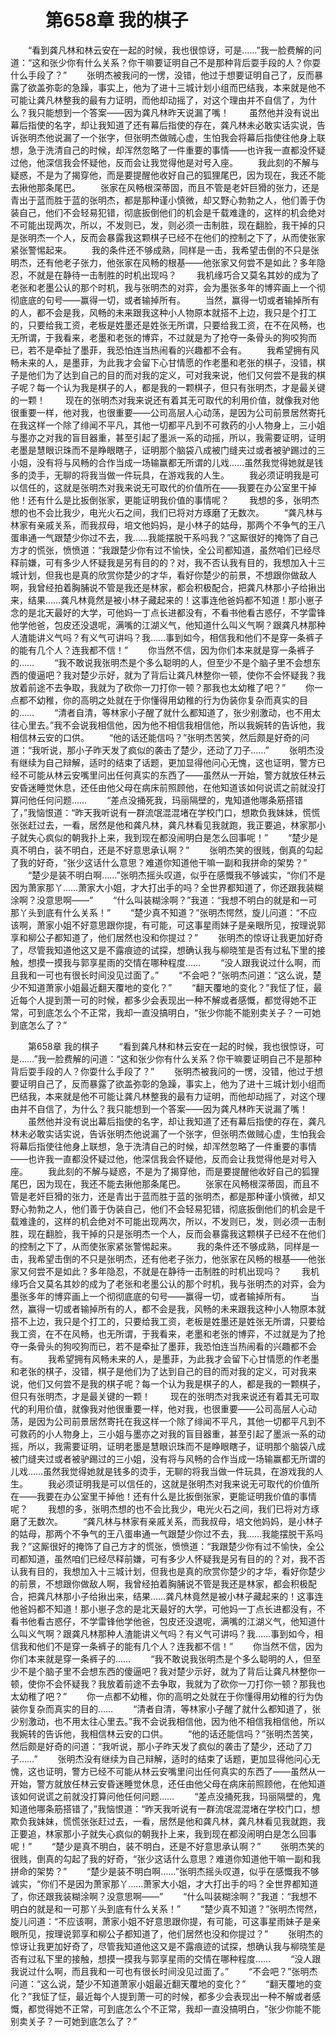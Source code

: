 # 　　第658章 我的棋子
　　“看到龚凡林和林云安在一起的时候，我也很惊讶，可是……”我一脸费解的问道：“这和张少你有什么关系？你干嘛要证明自己不是那种背后耍手段的人？你耍什么手段了？”
　　张明杰被我问的一愣，没错，他过于想要证明自己了，反而暴露了欲盖弥彰的急躁，事实上，他为了进十三城计划小组而巴结我，本来就是他不可能让龚凡林整我的最有力证明，而他却动摇了，对这个理由并不自信了，为什么？我只能想到一个答案——因为龚凡林昨天说漏了嘴！
　　虽然他并没有说出幕后指使的名字，却让我知道了还有幕后指使的存在，龚凡林未必敢实话实说，告诉张明杰他说漏了一个张字，但张明杰做贼心虚，生怕我会将幕后指使往他身上联想，急于洗清自己的时候，却浑然忽略了一件重要的事情——也许我一直都没怀疑过他，他深信我会怀疑他，反而会让我觉得他是对号入座。
　　我此刻的不解与疑惑，不是为了揭穿他，而是要提醒他收好自己的狐狸尾巴，因为现在，我还不能去揪他那条尾巴。
　　张家在风畅根深蒂固，而且不管是老奸巨猾的张力，还是青出于蓝而胜于蓝的张明杰，都是那种谨小慎微，却又野心勃勃之人，他们善于伪装自己，他们不会轻易犯错，彻底扳倒他们的机会是千载难逢的，这样的机会绝对不可能出现两次，所以，不发则已，发，则必须一击制胜，现在翻脸，我干掉的只是张明杰一个人，反而会暴露我这颗棋子已经不在他们的控制之下了，从而使张家紧张警惕起来。
　　我的条件还不够成熟，同样是一击，我希望击倒的不只是张明杰，还有他老子张力，他张家在风畅的根基——他张家又何尝不是如此？多年隐忍，不就是在静待一击制胜的时机出现吗？
　　我机缘巧合又莫名其妙的成为了老张和老墨公认的那个时机，我与张明杰的对弈，会为墨张多年的博弈画上一个彻彻底底的句号——赢得一切，或者输掉所有。
　　当然，赢得一切或者输掉所有的人，都不会是我，风畅的未来跟我这种小人物原本就搭不上边，我只是个打工的，只要给我工资，老板是姓墨还是姓张无所谓，只要给我工资，在不在风畅，也无所谓，于我看来，老墨和老张的博弈，不过就是为了抢夺一条骨头的狗咬狗而已，若不是牵扯了墨菲，我恐怕连当热闹看的兴趣都不会有。
　　我希望拥有风畅未来的人，是墨菲，为此我才会留下心甘情愿的作老墨和老张的棋子，没错，棋子是他们为了达到自己的目的而对我的定义，可对我来说，他们又何尝不是我的棋子呢？每一个认为我是棋子的人，都是我的一颗棋子，但只有张明杰，才是最关键的一颗！
　　现在的张明杰对我来说还有着其无可取代的利用价值，就像我对他很重要一样，他对我，也很重要——公司高层人心动荡，是因为公司前景居然寄托在我这样一个除了绯闻不平凡，其他一切都平凡到不可救药的小人物身上，三小姐与墨亦之对我的盲目器重，甚至引起了墨派一系的动摇，所以，我需要证明，证明老墨是慧眼识珠而不是睁眼瞎子，证明那个脑袋八成被门缝夹过或者被驴踢过的三小姐，没有将与风畅的合作当成一场输赢都无所谓的儿戏……虽然我觉得她就是钱多的烫手，无聊的将我当做一件玩具，在游戏我的人生。
　　我必须证明我是可以信任的，这就是张明杰对我来说无可取代的价值所在——我要在办公室里干掉他！还有什么是比扳倒张家，更能证明我价值的事情呢？
　　我想的多，张明杰想的也不会比我少，电光火石之间，我们已将对方琢磨了无数次。
　　“龚凡林与林家有亲戚关系，而我叔母，培文他妈妈，是小林子的姑母，那两个不争气的王八蛋串通一气跟楚少你过不去，我……我能摆脱干系吗我？”这厮很好的掩饰了自己方才的慌张，愤愤道：“我跟楚少你有过不愉快，全公司都知道，虽然咱们已经尽释前嫌，可有多少人怀疑我是另有目的的？对，我不否认我有目的，我想加入十三城计划，但我也是真的欣赏你楚少的才华，看好你楚少的前景，不想跟你做敌人啊，我曾经拍着胸脯说不管是我还是林家，都会积极配合，把龚凡林那小子给揪出来，结果……龚凡林竟然是被小林子藏起来的！这事连他爸妈都不知道！那小崽子念的是北天最好的大学，可他妈一丁点长进都没有，不看书他看古惑仔，不学雷锋他学他爸，包皮还没退呢，满嘴的江湖义气，他知道什么叫义气啊？跟龚凡林那种人渣能讲义气吗？有义气可讲吗？我……事到如今，相信我和他们不是穿一条裤子的能有几个人？连我都不信！”
　　你当然不信，因为你们本来就是穿一条裤子的……
　　“我不敢说我张明杰是个多么聪明的人，但至少不是个脑子里不会想东西的傻逼吧？我对楚少示好，就为了背后让龚凡林整你一顿，使你不会怀疑我？我放着前途不去争取，我就为了砍你一刀打你一顿？那我也太幼稚了吧？”
　　你一点都不幼稚，你的高明之处就在于你懂得用幼稚的行为伪装你复杂而真实的目的……
　　“清者自清，等林家小子醒了就什么都知道了，张少别激动，也不用太往心里去。”我不会说我相信他，因为他不相信我相信他，所以我婉转的告诉他，我相信林云安的口供。
　　“他的话还能信吗？”张明杰苦笑，然后颇是好奇的问道：“我听说，那小子昨天发了疯似的袭击了楚少，还动了刀子……”
　　张明杰没有继续为自己辩解，适时的结束了话题，更加显得他问心无愧，这也证明，警方已经不可能从林云安嘴里问出任何真实的东西了——虽然从一开始，警方就放任林云安昏迷睡觉休息，还任由他父母在病床前照顾他，在他知道该如何说谎之前就没打算问他任何问题……
　　“差点没捅死我，玛丽隔壁的，鬼知道他哪条筋搭错了，”我恼恨道：“昨天我听说有一群流氓混混堵在学校门口，想欺负我妹妹，慌慌张张赶过去，一看，居然是他和龚凡林，龚凡林看见我就跑，我正要追，林家那小子就失心疯似的朝我扑上来，我到现在都没闹明白是怎么回事呢！”
　　“楚少是真不明白，装不明白，还是不好意思承认啊？”
　　张明杰笑的很贱，倒真的勾起了我的好奇，“张少这话什么意思？难道你知道他干嘛一副和我拼命的架势？”
　　“楚少是装不明白啊……”张明杰摇头叹道，似乎在感慨我不够诚实，“你们不是因为萧家那丫……萧家大小姐，才大打出手的吗？全世界都知道了，你还跟我装糊涂啊？没意思啊——”
　　“什么叫装糊涂啊？”我道：“我想不明白的就是和一可那丫头到底有什么关系！”
　　“楚少真不知道？”张明杰愕然，旋儿问道：“不应该啊，萧家小姐不好意思跟你提，有可能，可这事星雨妹子是亲眼所见，按理说郭享和柳公子都知道了，他们居然也没和你提过？”
　　张明杰的惊讶让我更加好奇了，尽管我知道他这又是不露痕迹的试探，想确认我与柳晓笙是否有过私下里的接触，想摸一摸我与郭享星雨的交情在哪种程度……
　　“没人跟我说过什么啊，而且我和一可也有很长时间没见过面了。”
　　“不会吧？”张明杰问道：“这么说，楚少不知道萧家小姐最近翻天覆地的变化？”
　　“翻天覆地的变化？”我怔了怔，最近每个人提到萧一可的时候，都多少会表现出一种不解或者感慨，都觉得她不正常，可到底怎么个不正常，我却一直没搞明白，“张少你能不能别卖关子？一可她到底怎么了？”

　　第658章 我的棋子
　　“看到龚凡林和林云安在一起的时候，我也很惊讶，可是……”我一脸费解的问道：“这和张少你有什么关系？你干嘛要证明自己不是那种背后耍手段的人？你耍什么手段了？”
　　张明杰被我问的一愣，没错，他过于想要证明自己了，反而暴露了欲盖弥彰的急躁，事实上，他为了进十三城计划小组而巴结我，本来就是他不可能让龚凡林整我的最有力证明，而他却动摇了，对这个理由并不自信了，为什么？我只能想到一个答案——因为龚凡林昨天说漏了嘴！
　　虽然他并没有说出幕后指使的名字，却让我知道了还有幕后指使的存在，龚凡林未必敢实话实说，告诉张明杰他说漏了一个张字，但张明杰做贼心虚，生怕我会将幕后指使往他身上联想，急于洗清自己的时候，却浑然忽略了一件重要的事情——也许我一直都没怀疑过他，他深信我会怀疑他，反而会让我觉得他是对号入座。
　　我此刻的不解与疑惑，不是为了揭穿他，而是要提醒他收好自己的狐狸尾巴，因为现在，我还不能去揪他那条尾巴。
　　张家在风畅根深蒂固，而且不管是老奸巨猾的张力，还是青出于蓝而胜于蓝的张明杰，都是那种谨小慎微，却又野心勃勃之人，他们善于伪装自己，他们不会轻易犯错，彻底扳倒他们的机会是千载难逢的，这样的机会绝对不可能出现两次，所以，不发则已，发，则必须一击制胜，现在翻脸，我干掉的只是张明杰一个人，反而会暴露我这颗棋子已经不在他们的控制之下了，从而使张家紧张警惕起来。
　　我的条件还不够成熟，同样是一击，我希望击倒的不只是张明杰，还有他老子张力，他张家在风畅的根基——他张家又何尝不是如此？多年隐忍，不就是在静待一击制胜的时机出现吗？
　　我机缘巧合又莫名其妙的成为了老张和老墨公认的那个时机，我与张明杰的对弈，会为墨张多年的博弈画上一个彻彻底底的句号——赢得一切，或者输掉所有。
　　当然，赢得一切或者输掉所有的人，都不会是我，风畅的未来跟我这种小人物原本就搭不上边，我只是个打工的，只要给我工资，老板是姓墨还是姓张无所谓，只要给我工资，在不在风畅，也无所谓，于我看来，老墨和老张的博弈，不过就是为了抢夺一条骨头的狗咬狗而已，若不是牵扯了墨菲，我恐怕连当热闹看的兴趣都不会有。
　　我希望拥有风畅未来的人，是墨菲，为此我才会留下心甘情愿的作老墨和老张的棋子，没错，棋子是他们为了达到自己的目的而对我的定义，可对我来说，他们又何尝不是我的棋子呢？每一个认为我是棋子的人，都是我的一颗棋子，但只有张明杰，才是最关键的一颗！
　　现在的张明杰对我来说还有着其无可取代的利用价值，就像我对他很重要一样，他对我，也很重要——公司高层人心动荡，是因为公司前景居然寄托在我这样一个除了绯闻不平凡，其他一切都平凡到不可救药的小人物身上，三小姐与墨亦之对我的盲目器重，甚至引起了墨派一系的动摇，所以，我需要证明，证明老墨是慧眼识珠而不是睁眼瞎子，证明那个脑袋八成被门缝夹过或者被驴踢过的三小姐，没有将与风畅的合作当成一场输赢都无所谓的儿戏……虽然我觉得她就是钱多的烫手，无聊的将我当做一件玩具，在游戏我的人生。
　　我必须证明我是可以信任的，这就是张明杰对我来说无可取代的价值所在——我要在办公室里干掉他！还有什么是比扳倒张家，更能证明我价值的事情呢？
　　我想的多，张明杰想的也不会比我少，电光火石之间，我们已将对方琢磨了无数次。
　　“龚凡林与林家有亲戚关系，而我叔母，培文他妈妈，是小林子的姑母，那两个不争气的王八蛋串通一气跟楚少你过不去，我……我能摆脱干系吗我？”这厮很好的掩饰了自己方才的慌张，愤愤道：“我跟楚少你有过不愉快，全公司都知道，虽然咱们已经尽释前嫌，可有多少人怀疑我是另有目的的？对，我不否认我有目的，我想加入十三城计划，但我也是真的欣赏你楚少的才华，看好你楚少的前景，不想跟你做敌人啊，我曾经拍着胸脯说不管是我还是林家，都会积极配合，把龚凡林那小子给揪出来，结果……龚凡林竟然是被小林子藏起来的！这事连他爸妈都不知道！那小崽子念的是北天最好的大学，可他妈一丁点长进都没有，不看书他看古惑仔，不学雷锋他学他爸，包皮还没退呢，满嘴的江湖义气，他知道什么叫义气啊？跟龚凡林那种人渣能讲义气吗？有义气可讲吗？我……事到如今，相信我和他们不是穿一条裤子的能有几个人？连我都不信！”
　　你当然不信，因为你们本来就是穿一条裤子的……
　　“我不敢说我张明杰是个多么聪明的人，但至少不是个脑子里不会想东西的傻逼吧？我对楚少示好，就为了背后让龚凡林整你一顿，使你不会怀疑我？我放着前途不去争取，我就为了砍你一刀打你一顿？那我也太幼稚了吧？”
　　你一点都不幼稚，你的高明之处就在于你懂得用幼稚的行为伪装你复杂而真实的目的……
　　“清者自清，等林家小子醒了就什么都知道了，张少别激动，也不用太往心里去。”我不会说我相信他，因为他不相信我相信他，所以我婉转的告诉他，我相信林云安的口供。
　　“他的话还能信吗？”张明杰苦笑，然后颇是好奇的问道：“我听说，那小子昨天发了疯似的袭击了楚少，还动了刀子……”
　　张明杰没有继续为自己辩解，适时的结束了话题，更加显得他问心无愧，这也证明，警方已经不可能从林云安嘴里问出任何真实的东西了——虽然从一开始，警方就放任林云安昏迷睡觉休息，还任由他父母在病床前照顾他，在他知道该如何说谎之前就没打算问他任何问题……
　　“差点没捅死我，玛丽隔壁的，鬼知道他哪条筋搭错了，”我恼恨道：“昨天我听说有一群流氓混混堵在学校门口，想欺负我妹妹，慌慌张张赶过去，一看，居然是他和龚凡林，龚凡林看见我就跑，我正要追，林家那小子就失心疯似的朝我扑上来，我到现在都没闹明白是怎么回事呢！”
　　“楚少是真不明白，装不明白，还是不好意思承认啊？”
　　张明杰笑的很贱，倒真的勾起了我的好奇，“张少这话什么意思？难道你知道他干嘛一副和我拼命的架势？”
　　“楚少是装不明白啊……”张明杰摇头叹道，似乎在感慨我不够诚实，“你们不是因为萧家那丫……萧家大小姐，才大打出手的吗？全世界都知道了，你还跟我装糊涂啊？没意思啊——”
　　“什么叫装糊涂啊？”我道：“我想不明白的就是和一可那丫头到底有什么关系！”
　　“楚少真不知道？”张明杰愕然，旋儿问道：“不应该啊，萧家小姐不好意思跟你提，有可能，可这事星雨妹子是亲眼所见，按理说郭享和柳公子都知道了，他们居然也没和你提过？”
　　张明杰的惊讶让我更加好奇了，尽管我知道他这又是不露痕迹的试探，想确认我与柳晓笙是否有过私下里的接触，想摸一摸我与郭享星雨的交情在哪种程度……
　　“没人跟我说过什么啊，而且我和一可也有很长时间没见过面了。”
　　“不会吧？”张明杰问道：“这么说，楚少不知道萧家小姐最近翻天覆地的变化？”
　　“翻天覆地的变化？”我怔了怔，最近每个人提到萧一可的时候，都多少会表现出一种不解或者感慨，都觉得她不正常，可到底怎么个不正常，我却一直没搞明白，“张少你能不能别卖关子？一可她到底怎么了？”
